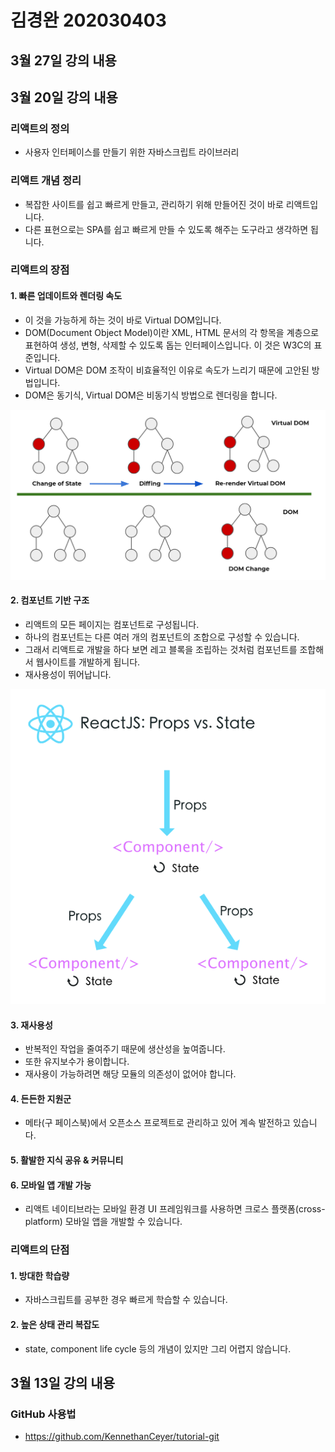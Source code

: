 # 김경완 202030403

## 3월 27일 강의 내용

## 3월 20일 강의 내용

### 리액트의 정의
- 사용자 인터페이스를 만들기 위한 자바스크립트 라이브러리

### 리액트 개념 정리
- 복잡한 사이트를 쉽고 빠르게 만들고, 관리하기 위해 만들어진 것이 바로 리액트입니다.
- 다른 표현으로는 SPA를 쉽고 빠르게 만들 수 있도록 해주는 도구라고 생각하면 됩니다.

### 리액트의 장점
#### 1. 빠른 업데이트와 렌더링 속도
- 이 것을 가능하게 하는 것이 바로 Virtual DOM입니다.
- DOM(Document Object Model)이란 XML, HTML 문서의 각 항목을 계층으로 표현하여 생성, 변형, 삭제할 수 있도록 돕는 인터페이스입니다. 이 것은 W3C의 표준입니다.
- Virtual DOM은 DOM 조작이 비효율적인 이유로 속도가 느리기 때문에 고안된 방법입니다.
- DOM은 동기식, Virtual DOM은 비동기식 방법으로 렌더링을 합니다.

![alt text](image.png)

#### 2. 컴포넌트 기반 구조
- 리액트의 모든 페이지는 컴포넌트로 구성됩니다.
- 하나의 컴포넌트는 다른 여러 개의 컴포넌트의 조합으로 구성할 수 있습니다.
- 그래서 리액트로 개발을 하다 보면 레고 블록을 조립하는 것처럼 컴포넌트를 조합해서 웹사이트를 개발하게 됩니다.
- 재사용성이 뛰어납니다.

![alt text](image-1.png)

#### 3. 재사용성
- 반복적인 작업을 줄여주기 때문에 생산성을 높여줍니다.
- 또한 유지보수가 용이합니다.
- 재사용이 가능하려면 해당 모듈의 의존성이 없어야 합니다.

#### 4. 든든한 지원군
- 메타(구 페이스북)에서 오픈소스 프로젝트로 관리하고 있어 계속 발전하고 있습니다.

#### 5. 활발한 지식 공유 & 커뮤니티

#### 6. 모바일 앱 개발 가능
- 리액트 네이티브라는 모바일 환경 UI 프레임워크를 사용하면 크로스 플랫폼(cross-platform) 모바일 앱을 개발할 수 있습니다.

### 리액트의 단점
#### 1. 방대한 학습량
- 자바스크립트를 공부한 경우 빠르게 학습할 수 있습니다.

#### 2. 높은 상태 관리 복잡도
- state, component life cycle 등의 개념이 있지만 그리 어렵지 않습니다.

## 3월 13일 강의 내용

### GitHub 사용법
- https://github.com/KennethanCeyer/tutorial-git
